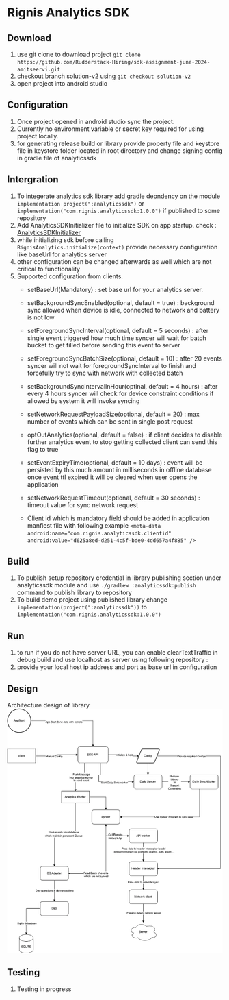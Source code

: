 # Rignis Analytics SDK

## Download
1. use git clone to download project `git clone https://github.com/Rudderstack-Hiring/sdk-assignment-june-2024-amitseervi.git`
2. checkout branch solution-v2 using `git checkout solution-v2`
3. open project into android studio

## Configuration
1. Once project opened in android studio sync the project.
2. Currently no environment variable or secret key required for using project locally.
3. for generating release build or library provide property file and keystore file in keystore folder located in root directory and change signing config in gradle file of analyticssdk

## Intergration
1. To integerate analytics sdk library add gradle depndency on the module `implementation project(":analyticssdk")` or `implementation("com.rignis.analyticssdk:1.0.0")` if published to some repository
2. Add AnalyticsSDKInitializer file to initialize SDK on app startup. check : [AnalyticsSDKInitializer](app/src/main/java/com/rignis/demo/AnalyticsSDKInitializer.kt)
3. while initializing sdk before calling `RignisAnalytics.initialize(context)` provide necessary configuration like baseUrl for analytics server
4. other configuration can be changed afterwards as well which are not critical to functionality
5. Supported configuration from clients.
   - setBaseUrl(Mandatory) : set base url for your analytics server.
   - setBackgroundSyncEnabled(optional, default = true) : background sync allowed when device is idle, connected to network and battery is not low
   - setForegroundSyncInterval(optional, default =  5 seconds) : after single event triggered how much time syncer will wait for batch bucket to get filled before sending this event to server
   - setForegroundSyncBatchSize(optional, default = 10) : after 20 events syncer will not wait for foregroundSyncInterval to finish and forcefully try to sync with network with collected batch
   - setBackgroundSyncIntervalInHour(optinal, default = 4 hours) : after every 4 hours syncer will check for device constraint conditions if allowed by system it will invoke syncing 
   - setNetworkRequestPayloadSize(optional, default = 20) : max number of events which can be sent in single post request
   - optOutAnalytics(optional, default = false) : if client decides to disable further analytics event to stop getting collected client can send this flag to true
   - setEventExpiryTime(optional, default = 10 days) : event will be persisted by this much amount in milliseconds in offline database once event ttl expired it will be cleared when user opens the application
   - setNetworkRequestTimeout(optional, default = 30 seconds) : timeout value for sync network request
  
   - Client id which is mandatory field should be added in application manfiest file with following example
      `<meta-data
            android:name="com.rignis.analyticssdk.clientid"
            android:value="d625a8ed-d251-4c5f-bde0-4dd657a4f885" />`

## Build
1. To publish setup repository credential in library publishing section under analyticssdk module and use `./gradlew :analyticssdk:publish` command to publish library to repository
2. To build demo project using published library change `implementation(project(":analyticssdk"))` to `implementation("com.rignis.analyticssdk:1.0.0")`

## Run
1. to run if you do not have server URL, you can enable clearTextTraffic in debug build and use localhost as server using following repository : [](https://github.com/amitseervi/Simple-Analytics-Event-Listener)
2. provide your local host ip address and port as base url in configuration

## Design
Architecture design of library
![Library Architecture](analyticssdk/design/design.webp?raw=true "System Design")


## Testing
1. Testing in progress
